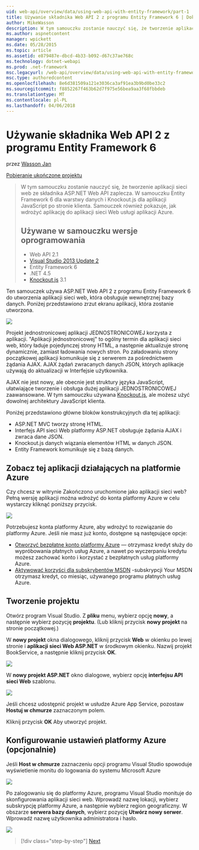 ```yaml
---
uid: web-api/overview/data/using-web-api-with-entity-framework/part-1
title: Używanie składnika Web API 2 z programu Entity Framework 6 | Dokumentacja firmy Microsoft
author: MikeWasson
description: W tym samouczku zostanie nauczyć się, że tworzenie aplikacji sieci web ze składnika ASP.NET Web API zaplecza. W samouczku Entity Framework 6 dla układ dane...
ms.author: aspnetcontent
manager: wpickett
ms.date: 05/28/2015
ms.topic: article
ms.assetid: e879487e-dbcd-4b33-b092-d67c37ae768c
ms.technology: dotnet-webapi
ms.prod: .net-framework
msc.legacyurl: /web-api/overview/data/using-web-api-with-entity-framework/part-1
msc.type: authoredcontent
ms.openlocfilehash: 8e6d381509a121e3036ca3af91ea3b9bd0be33c2
ms.sourcegitcommit: f8852267f463b62d7f975e56bea9aa3f68fbbdeb
ms.translationtype: MT
ms.contentlocale: pl-PL
ms.lasthandoff: 04/06/2018
---
```

<a name="using-web-api-2-with-entity-framework-6"></a>Używanie składnika Web API 2 z programu Entity Framework 6
====================
przez [Wasson Jan](https://github.com/MikeWasson)

[Pobieranie ukończone projektu](https://github.com/MikeWasson/BookService)

> W tym samouczku zostanie nauczyć się, że tworzenie aplikacji sieci web ze składnika ASP.NET Web API zaplecza. W samouczku Entity Framework 6 dla warstwy danych i Knockout.js dla aplikacji JavaScript po stronie klienta. Samouczek również pokazuje, jak wdrożyć aplikację do aplikacji sieci Web usługi aplikacji Azure.
> 
> ## <a name="software-versions-used-in-the-tutorial"></a>Używane w samouczku wersje oprogramowania
> 
> 
> - Web API 2.1
> - [Visual Studio 2013 Update 2](https://www.visualstudio.com/downloads/download-visual-studio-vs)
> - Entity Framework 6
> - .NET 4.5
> - [Knockout.js](http://knockoutjs.com/) 3.1


Ten samouczek używa ASP.NET Web API 2 z programu Entity Framework 6 do utworzenia aplikacji sieci web, która obsługuje wewnętrznej bazy danych. Poniżej przedstawiono zrzut ekranu aplikacji, która zostanie utworzona.

[![](part-1/_static/image2.png)](part-1/_static/image1.png)

Projekt jednostronicowej aplikacji JEDNOSTRONICOWEJ korzysta z aplikacji. "Aplikacji jednostronicowej" to ogólny termin dla aplikacji sieci web, który ładuje pojedynczej strony HTML, a następnie aktualizuje stronę dynamicznie, zamiast ładowania nowych stron. Po załadowaniu strony początkowej aplikacji komunikuje się z serwerem za pośrednictwem żądania AJAX. AJAX żądań zwracanych danych JSON, których aplikacje używają do aktualizacji w Interfejsie użytkownika.

AJAX nie jest nowy, ale obecnie jest struktury języka JavaScript, ułatwiające tworzenie i obsługa dużej aplikacji JEDNOSTRONICOWEJ zaawansowane. W tym samouczku używana [Knockout.js](http://knockoutjs.com/), ale możesz użyć dowolnej architektury JavaScript klienta.

Poniżej przedstawiono główne bloków konstrukcyjnych dla tej aplikacji:

- ASP.NET MVC tworzy stronę HTML.
- Interfejs API sieci Web platformy ASP.NET obsługuje żądania AJAX i zwraca dane JSON.
- Knockout.js danych wiązania elementów HTML w danych JSON.
- Entity Framework komunikuje się z bazą danych.

## <a name="see-this-app-running-on-azure"></a>Zobacz tej aplikacji działających na platformie Azure

Czy chcesz w witrynie Zakończono uruchomione jako aplikacji sieci web? Pełną wersję aplikacji można wdrożyć do konta platformy Azure w celu wystarczy kliknąć poniższy przycisk.

[![](http://azuredeploy.net/deploybutton.png)](https://azuredeploy.net/?WT.mc_id=deploy_azure_aspnet&repository=https://github.com/tfitzmac/BookService)

Potrzebujesz konta platformy Azure, aby wdrożyć to rozwiązanie do platformy Azure. Jeśli nie masz już konto, dostępne są następujące opcje:

- [Otworzyć bezpłatne konto platformy Azure](https://azure.microsoft.com/pricing/free-trial/?WT.mc_id=A443DD604) — otrzymasz kredyt służy do wypróbowania płatnych usług Azure, a nawet po wyczerpaniu kredytu możesz zachować konto i korzystać z bezpłatnych usług platformy Azure.
- [Aktywować korzyści dla subskrybentów MSDN](https://azure.microsoft.com/pricing/member-offers/msdn-benefits-details/?WT.mc_id=A443DD604) -subskrypcji Your MSDN otrzymasz kredyt, co miesiąc, używanego programu płatnych usług Azure.

## <a name="create-the-project"></a>Tworzenie projektu

Otwórz program Visual Studio. Z **pliku** menu, wybierz opcję **nowy**, a następnie wybierz pozycję **projektu**. (Lub kliknij przycisk **nowy projekt** na stronie początkowej.)

W **nowy projekt** okna dialogowego, kliknij przycisk **Web** w okienku po lewej stronie i **aplikacji sieci Web ASP.NET** w środkowym okienku. Nazwij projekt BookService, a następnie kliknij przycisk **OK**.

[![](part-1/_static/image4.png)](part-1/_static/image3.png)

W **nowy projekt ASP.NET** okno dialogowe, wybierz opcję **interfejsu API sieci Web** szablonu.

[![](part-1/_static/image6.png)](part-1/_static/image5.png)

Jeśli chcesz udostępnić projekt w usłudze Azure App Service, pozostaw **Hostuj w chmurze** zaznaczonym polem.

Kliknij przycisk **OK** Aby utworzyć projekt.

## <a name="configure-azure-settings-optional"></a>Konfigurowanie ustawień platformy Azure (opcjonalnie)

Jeśli **Host w chmurze** zaznaczeniu opcji programu Visual Studio spowoduje wyświetlenie monitu do logowania do systemu Microsoft Azure

[![](part-1/_static/image8.png)](part-1/_static/image7.png)

Po zalogowaniu się do platformy Azure, programu Visual Studio monituje do skonfigurowania aplikacji sieci web. Wprowadź nazwę lokacji, wybierz subskrypcję platformy Azure, a następnie wybierz region geograficzny. W obszarze **serwera bazy danych**, wybierz pozycję **Utwórz nowy serwer**. Wprowadź nazwę użytkownika administratora i hasło.

[![](part-1/_static/image10.png)](part-1/_static/image9.png)

> [!div class="step-by-step"]
> [Next](part-2.md)
